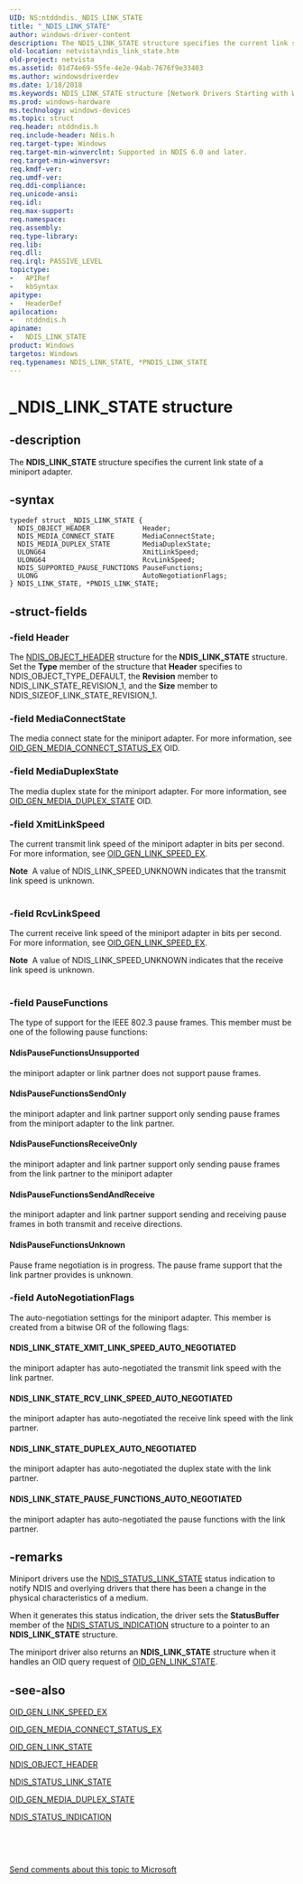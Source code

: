 ```yaml
---
UID: NS:ntddndis._NDIS_LINK_STATE
title: "_NDIS_LINK_STATE"
author: windows-driver-content
description: The NDIS_LINK_STATE structure specifies the current link state of a miniport adapter.
old-location: netvista\ndis_link_state.htm
old-project: netvista
ms.assetid: 01d74e69-55fe-4e2e-94ab-7676f9e33403
ms.author: windowsdriverdev
ms.date: 1/18/2018
ms.keywords: NDIS_LINK_STATE structure [Network Drivers Starting with Windows Vista], *PNDIS_LINK_STATE, PNDIS_LINK_STATE structure pointer [Network Drivers Starting with Windows Vista], PNDIS_LINK_STATE, _NDIS_LINK_STATE, ntddndis/NDIS_LINK_STATE, netvista.ndis_link_state, NDIS_LINK_STATE, ntddndis/PNDIS_LINK_STATE
ms.prod: windows-hardware
ms.technology: windows-devices
ms.topic: struct
req.header: ntddndis.h
req.include-header: Ndis.h
req.target-type: Windows
req.target-min-winverclnt: Supported in NDIS 6.0 and later.
req.target-min-winversvr: 
req.kmdf-ver: 
req.umdf-ver: 
req.ddi-compliance: 
req.unicode-ansi: 
req.idl: 
req.max-support: 
req.namespace: 
req.assembly: 
req.type-library: 
req.lib: 
req.dll: 
req.irql: PASSIVE_LEVEL
topictype:
-	APIRef
-	kbSyntax
apitype:
-	HeaderDef
apilocation:
-	ntddndis.h
apiname:
-	NDIS_LINK_STATE
product: Windows
targetos: Windows
req.typenames: NDIS_LINK_STATE, *PNDIS_LINK_STATE
---
```


# _NDIS_LINK_STATE structure


## -description


The <b>NDIS_LINK_STATE</b> structure specifies the current link state of a miniport adapter.


## -syntax


````
typedef struct _NDIS_LINK_STATE {
  NDIS_OBJECT_HEADER             Header;
  NDIS_MEDIA_CONNECT_STATE       MediaConnectState;
  NDIS_MEDIA_DUPLEX_STATE        MediaDuplexState;
  ULONG64                        XmitLinkSpeed;
  ULONG64                        RcvLinkSpeed;
  NDIS_SUPPORTED_PAUSE_FUNCTIONS PauseFunctions;
  ULONG                          AutoNegotiationFlags;
} NDIS_LINK_STATE, *PNDIS_LINK_STATE;
````


## -struct-fields




### -field Header

The 
      <a href="..\ntddndis\ns-ntddndis-_ndis_object_header.md">NDIS_OBJECT_HEADER</a> structure for the
 <b>NDIS_LINK_STATE</b> structure. Set the 
      <b>Type</b> member of the structure that 
      <b>Header</b> specifies to NDIS_OBJECT_TYPE_DEFAULT, the 
      <b>Revision</b> member to NDIS_LINK_STATE_REVISION_1, and the 
      <b>Size</b> member to NDIS_SIZEOF_LINK_STATE_REVISION_1.


### -field MediaConnectState

The media connect state for the miniport adapter. For more information, see  
      <a href="https://docs.microsoft.com/en-us/windows-hardware/drivers/network/oid-gen-media-connect-status-ex">
 OID_GEN_MEDIA_CONNECT_STATUS_EX</a> OID.


### -field MediaDuplexState

The media duplex state for the miniport adapter. For more information, see <a href="https://docs.microsoft.com/en-us/windows-hardware/drivers/network/oid-gen-media-duplex-state">
 OID_GEN_MEDIA_DUPLEX_STATE</a> OID.


### -field XmitLinkSpeed

The current transmit link speed of the miniport adapter in bits per second. For more information, see <a href="https://msdn.microsoft.com/library/windows/hardware/ff569594">OID_GEN_LINK_SPEED_EX</a>.
 
<div class="alert"><b>Note</b>  A value of NDIS_LINK_SPEED_UNKNOWN indicates that the
 transmit link speed is unknown.</div><div> </div>

### -field RcvLinkSpeed

The current receive link speed of the miniport adapter in bits per second. For more information, see <a href="https://msdn.microsoft.com/library/windows/hardware/ff569594">OID_GEN_LINK_SPEED_EX</a>.

 
<div class="alert"><b>Note</b>  A value of NDIS_LINK_SPEED_UNKNOWN indicates that the
 receive link speed is unknown.</div><div> </div>

### -field PauseFunctions

The type of support for the IEEE 802.3 pause frames. This member must be one of the following
 pause functions:
      




#### NdisPauseFunctionsUnsupported

the miniport adapter or link partner does not support pause frames.


#### NdisPauseFunctionsSendOnly

the miniport adapter and link partner support only sending pause frames from the miniport adapter to the link
 partner.


#### NdisPauseFunctionsReceiveOnly

the miniport adapter and link partner support only sending pause frames from the link partner to the miniport adapter


#### NdisPauseFunctionsSendAndReceive

the miniport adapter and link partner support sending and receiving pause frames in both transmit and
 receive directions.


#### NdisPauseFunctionsUnknown

Pause frame negotiation is in progress. The pause frame support that the link partner provides
 is unknown.


### -field AutoNegotiationFlags

The auto-negotiation settings for the miniport adapter. This member is created from a bitwise OR
 of the following flags:
      




#### NDIS_LINK_STATE_XMIT_LINK_SPEED_AUTO_NEGOTIATED

the miniport adapter has auto-negotiated the transmit link speed with the link partner.


#### NDIS_LINK_STATE_RCV_LINK_SPEED_AUTO_NEGOTIATED

the miniport adapter has auto-negotiated the receive link speed with the link partner.


#### NDIS_LINK_STATE_DUPLEX_AUTO_NEGOTIATED

the miniport adapter has auto-negotiated the duplex state with the link partner.


#### NDIS_LINK_STATE_PAUSE_FUNCTIONS_AUTO_NEGOTIATED

the miniport adapter has auto-negotiated the pause functions with the link partner.


## -remarks


Miniport drivers use the <a href="https://msdn.microsoft.com/library/windows/hardware/ff567391">NDIS_STATUS_LINK_STATE</a> status indication to notify NDIS and overlying drivers that there has been a change in the physical characteristics of a medium.

When it generates this status indication, the driver sets the 
    <b>StatusBuffer</b> member of the 
    <a href="..\ndis\ns-ndis-_ndis_status_indication.md">NDIS_STATUS_INDICATION</a> structure to a pointer to an <b>NDIS_LINK_STATE</b> structure.

The miniport driver also returns an <b>NDIS_LINK_STATE</b> structure when it handles an OID query request of <a href="https://msdn.microsoft.com/library/windows/hardware/ff569595">OID_GEN_LINK_STATE</a>.



## -see-also

<a href="https://msdn.microsoft.com/library/windows/hardware/ff569594">OID_GEN_LINK_SPEED_EX</a>

<a href="https://docs.microsoft.com/en-us/windows-hardware/drivers/network/oid-gen-media-connect-status-ex">
 OID_GEN_MEDIA_CONNECT_STATUS_EX</a>

<a href="https://msdn.microsoft.com/library/windows/hardware/ff569595">OID_GEN_LINK_STATE</a>

<a href="..\ntddndis\ns-ntddndis-_ndis_object_header.md">NDIS_OBJECT_HEADER</a>

<a href="https://msdn.microsoft.com/library/windows/hardware/ff567391">NDIS_STATUS_LINK_STATE</a>

<a href="https://docs.microsoft.com/en-us/windows-hardware/drivers/network/oid-gen-media-duplex-state">
 OID_GEN_MEDIA_DUPLEX_STATE</a>

<a href="..\ndis\ns-ndis-_ndis_status_indication.md">NDIS_STATUS_INDICATION</a>

 

 

<a href="mailto:wsddocfb@microsoft.com?subject=Documentation%20feedback [netvista\netvista]:%20NDIS_LINK_STATE structure%20 RELEASE:%20(1/18/2018)&amp;body=%0A%0APRIVACY STATEMENT%0A%0AWe use your feedback to improve the documentation. We don't use your email address for any other purpose, and we'll remove your email address from our system after the issue that you're reporting is fixed. While we're working to fix this issue, we might send you an email message to ask for more info. Later, we might also send you an email message to let you know that we've addressed your feedback.%0A%0AFor more info about Microsoft's privacy policy, see http://privacy.microsoft.com/en-us/default.aspx." title="Send comments about this topic to Microsoft">Send comments about this topic to Microsoft</a>

